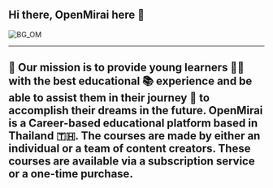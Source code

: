 ## Hi there, OpenMirai here 👋

![BG_OM](https://user-images.githubusercontent.com/48949523/180633646-bc728081-6c7e-40ec-a83f-f5fc2673f25c.png)

---
🙌 Our mission is to provide young learners 👩‍🎓 with the best educational 📚 experience and be able to assist them in their journey 🚀 to accomplish their dreams in the future. OpenMirai is a Career-based educational platform based in Thailand 🇹🇭. The courses are made by either an individual or a team of content creators. These courses are available via a subscription service or a one-time purchase.
---



